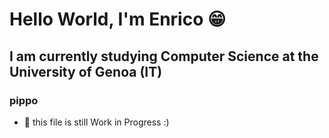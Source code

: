 # Hello World, I'm Enrico 😁

## I am currently studying Computer Science at the University of Genoa (IT)

### pippo

-  🔭 this file is still Work in Progress :)
